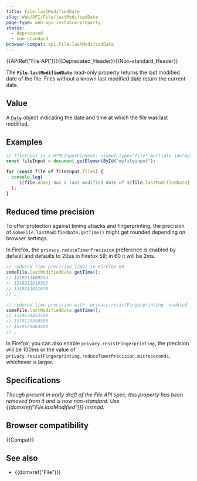 ```yaml
---
title: File.lastModifiedDate
slug: Web/API/File/lastModifiedDate
page-type: web-api-instance-property
status:
  - deprecated
  - non-standard
browser-compat: api.File.lastModifiedDate
---
```


{{APIRef("File API")}}{{Deprecated_Header}}{{Non-standard_Header}}

The **`File.lastModifiedDate`** read-only property returns the last modified date of the file. Files without a known last modified date return the current date.

## Value

A [`Date`](/en-US/docs/Web/JavaScript/Reference/Global_Objects/Date) object indicating the date and time at which the file was last modified.

## Examples

```js
// fileInput is a HTMLInputElement: <input type="file" multiple id="myfileinput">
const fileInput = document.getElementById("myfileinput");

for (const file of fileInput.files) {
  console.log(
    `${file.name} has a last modified date of ${file.lastModifiedDate}`
  );
}
```

## Reduced time precision

To offer protection against timing attacks and fingerprinting, the precision of `someFile.lastModifiedDate.getTime()` might get rounded depending on browser settings.

In Firefox, the `privacy.reduceTimerPrecision` preference is enabled by default and defaults to 20us in Firefox 59; in 60 it will be 2ms.

```js
// reduced time precision (2ms) in Firefox 60
someFile.lastModifiedDate.getTime();
// 1519211809934
// 1519211810362
// 1519211811670
// …

// reduced time precision with `privacy.resistFingerprinting` enabled
someFile.lastModifiedDate.getTime();
// 1519129853500
// 1519129858900
// 1519129864400
// …
```

In Firefox, you can also enable `privacy.resistFingerprinting`, the precision will be 100ms or the value of `privacy.resistFingerprinting.reduceTimerPrecision.microseconds`, whichever is larger.

## Specifications

_Though present in early draft of the File API spec, this property has been removed from it and is now non-standard. Use {{domxref("File.lastModified")}} instead._

## Browser compatibility

{{Compat}}

## See also

- {{domxref("File")}}

